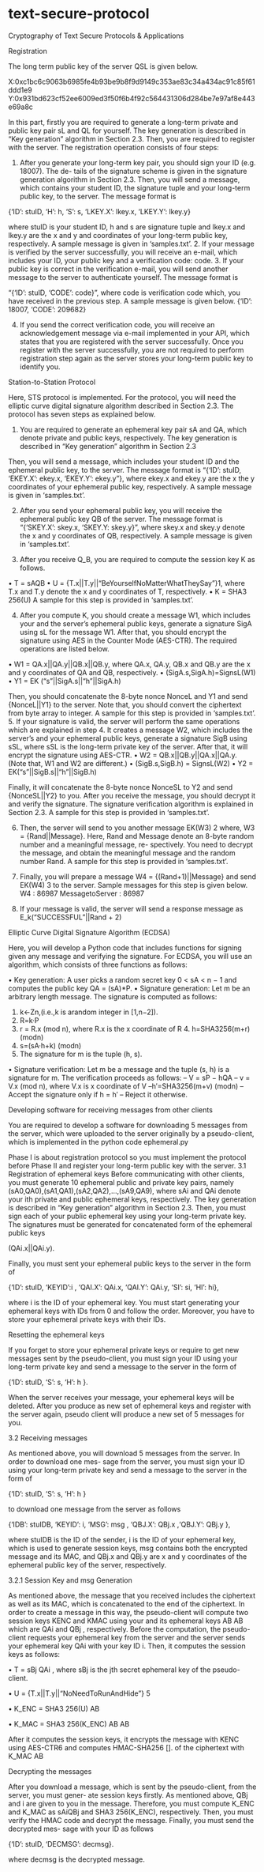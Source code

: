 # text-secure-protocol
Cryptography of Text Secure Protocols &amp; Applications

Registration

The long term public key of the server QSL is given below. 

X:0xc1bc6c9063b6985fe4b93be9b8f9d9149c353ae83c34a434ac91c85f61ddd1e9
Y:0x931bd623cf52ee6009ed3f50f6b4f92c564431306d284be7e97af8e443e69a8c

In this part, firstly you are required to generate a long-term private and public key pair sL and QL for yourself. The key generation is described in “Key generation” algorithm in Section 2.3. Then, you are required to register with the server. The registration operation consists of four steps:
1. After you generate your long-term key pair, you should sign your ID (e.g. 18007). The de- tails of the signature scheme is given in the signature generation algorithm in Section 2.3. Then, you will send a message, which contains your student ID, the signature tuple and your long-term public key, to the server. The message format is

{‘ID’: stuID, ‘H’: h, ‘S’: s, ‘LKEY.X’: lkey.x, ‘LKEY.Y’: lkey.y}


where stuID is your student ID, h and s are signature tuple and lkey.x and lkey.y are the x and y and coordinates of your long-term public key, respectively. A sample message is given in ‘samples.txt’.
2. If your message is verified by the server successfully, you will receive an e-mail, which includes your ID, your public key and a verification code: code.
3. If your public key is correct in the verification e-mail, you will send another message to the server to authenticate yourself. The message format is 

“{‘ID’: stuID, ‘CODE’: code}”, 
where code is verification code which, you have received in the previous step. A sample message is given below.
{‘ID’: 18007, ‘CODE’: 209682}

4. If you send the correct verification code, you will receive an acknowledgement message via
e-mail implemented in your API, which states that you are registered with the server successfully.
Once you register with the server successfully, you are not required to perform registration step again as the server stores your long-term public key to identify you.

Station-to-Station Protocol

Here, STS protocol is implemented. For the protocol, you will need the elliptic curve digital signature algorithm described in Section 2.3.
The protocol has seven steps as explained below.

1. You are required to generate an ephemeral key pair sA and QA, which denote private and public keys, respectively. The key generation is described in “Key generation” algorithm in Section 2.3

Then, you will send a message, which includes your student ID and the ephemeral public key, to the server. The message format is 
“{‘ID’: stuID, ‘EKEY.X’: ekey.x, ‘EKEY.Y’: ekey.y”}, 
where ekey.x and ekey.y are the x the y coordinates of your ephemeral public key, respectively. A sample message is given in ‘samples.txt’.

2. After you send your ephemeral public key, you will receive the ephemeral public key QB of the server. The message format is 
“{‘SKEY.X’: skey.x, ‘SKEY.Y: skey.y}”, 
where skey.x and skey.y denote the x and y coordinates of QB, respectively. A sample message is given in ‘samples.txt’.

3. After you receive Q_B, you are required to compute the session key K as follows.

• T = sAQB
• U = {T.x||T.y||“BeYourselfNoMatterWhatTheySay”}1, where T.x and T.y denote the x and y coordinates of T, respectively.
• K = SHA3 256(U)
A sample for this step is provided in ‘samples.txt’.

4. After you compute K, you should create a message W1, which includes your and the server’s ephemeral public keys, generate a signature SigA using sL for the message W1. After that, you should encrypt the signature using AES in the Counter Mode (AES-CTR). The required operations are listed below.

• W1 = QA.x||QA.y||QB.x||QB.y, where QA.x, QA.y, QB.x and QB.y are the x and y coordinates of QA and QB, respectively.
• (SigA.s,SigA.h)=SignsL(W1)
• Y1 = EK (“s”||SigA.s||“h”||SigA.h)

Then, you should concatenate the 8-byte nonce NonceL and Y1 and send {NonceL||Y1} to the server. Note that, you should convert the ciphertext from byte array to integer. A sample for this step is provided in ‘samples.txt’.
5. If your signature is valid, the server will perform the same operations which are explained in step 4. It creates a message W2, which includes the server’s and your ephemeral public keys, generate a signature SigB using sSL, where sSL is the long-term private key of the server. After that, it will encrypt the signature using AES-CTR.
• W2 = QB.x||QB.y||QA.x||QA.y. (Note that, W1 and W2 are different.)
• (SigB.s,SigB.h) = SignsL(W2)
• Y2 = EK(“s”||SigB.s||“h”||SigB.h)

Finally, it will concatenate the 8-byte nonce NonceSL to Y2 and send {NonceSL||Y2} to you. After you receive the message, you should decrypt it and verify the signature. The signature verification algorithm is explained in Section 2.3. A sample for this step is provided in ‘samples.txt’.

6. Then, the server will send to you another message EK(W3) 2 where, W3 = {Rand||Message}. Here, Rand and Message denote an 8-byte random number and a meaningful message, re- spectively. You need to decrypt the message, and obtain the meaningful message and the random number Rand. A sample for this step is provided in ‘samples.txt’.

7. Finally, you will prepare a message W4 = {(Rand+1)||Message} and send EK(W4) 3 to the server. Sample messages for this step is given below.
W4 : 86987 MessagetoServer : 86987

8. If your message is valid, the server will send a response message as 
E_k(“SUCCESSFUL”||Rand + 2) 

Elliptic Curve Digital Signature Algorithm (ECDSA)

Here, you will develop a Python code that includes functions for signing given any message and verifying the signature. For ECDSA, you will use an algorithm, which consists of three functions as follows:

• Key generation: A user picks a random secret key 0 < sA < n − 1 and computes the public key QA = (sA)*P.
• Signature generation: Let m be an arbitrary length message. The signature is computed as follows:
1. k←Zn,(i.e.,k is arandom integer in [1,n−2]).
2. R=k·P
3. r = R.x (mod n), where R.x is the x coordinate of R 4. h=SHA3256(m+r) (modn)
5. s=(sA·h+k) (modn)
6. The signature for m is the tuple (h, s).

• Signature verification: Let m be a message and the tuple (s, h) is a signature for m. The verification proceeds as follows:
– V = sP − hQA
– v = V.x (mod n), where V.x is x coordinate of V –h′=SHA3256(m+v) (modn)
– Accept the signature only if h = h′
– Reject it otherwise.

Developing software for receiving messages from other clients


You are required to develop a software for downloading 5 messages from the server, which were uploaded to the server originally by a pseudo-client, which is implemented in the python code ephemeral.py

Phase I is about registration protocol so you must implement the protocol before Phase II and register your long-term public key with the server.
3.1 Registration of ephemeral keys
Before communicating with other clients, you must generate 10 ephemeral public and private key pairs, namely 
(sA0,QA0),(sA1,QA1),(sA2,QA2),...,(sA9,QA9),
where sAi and QAi denote your ith private and public ephemeral keys, respectively. The key generation is described in “Key generation” algorithm in Section 2.3.
Then, you must sign each of your public ephemeral key using your long-term private key. The signatures must be generated for concatenated form of the ephemeral public keys 

(QAi.x||QAi.y). 

Finally, you must sent your ephemeral public keys to the server in the form of

{‘ID’: stuID, ‘KEYID’:i , ‘QAI.X’: QAi.x, ‘QAI.Y’: QAi.y, ‘SI’: si, ‘HI’: hi},

where i is the ID of your ephemeral key. You must start generating your ephemeral keys with IDs from 0 and follow the order. Moreover, you have to store your ephemeral private keys with their IDs.

Resetting the ephemeral keys

If you forget to store your ephemeral private keys or require to get new messages sent by the pseudo-client, you must sign your ID using your long-term private key and send a message to the server in the form of

{‘ID’: stuID, ‘S’: s, ‘H’: h }.

When the server receives your message, your ephemeral keys will be deleted. After you produce as new set of ephemeral keys and register with the server again, pseudo client will produce a new set of 5 messages for you.

3.2 Receiving messages

As mentioned above, you will download 5 messages from the server. In order to download one mes- sage from the server, you must sign your ID using your long-term private key and send a message to the server in the form of

{‘ID’: stuID, ‘S’: s, ‘H’: h }

to download one message from the server as follows

{‘IDB’: stuIDB, ‘KEYID’: i, ‘MSG’: msg , ‘QBJ.X’: QBj.x ,‘QBJ.Y’: QBj.y },

where stuIDB is the ID of the sender, i is the ID of your ephemeral key, which is used to generate session keys, msg contains both the encrypted message and its MAC, and QBj.x and QBj.y are x and y coordinates of the ephemeral public key of the server, respectively.

3.2.1 Session Key and msg Generation

As mentioned above, the message that you received includes the ciphertext as well as its MAC,
which is concatenated to the end of the ciphertext. In order to create a message in this way, the
pseudo-client will compute two session keys KENC and KMAC using your and its ephemeral keys AB AB
which are QAi and QBj , respectively. Before the computation, the pseudo-client requests your ephemeral key from the server and the server sends your ephemeral key QAi with your key ID i. Then, it computes the session keys as follows:

• T = sBj QAi , where sBj is the jth secret ephemeral key of the pseudo-client.

• U = {T.x||T.y||“NoNeedToRunAndHide”} 5

• K_ENC = SHA3 256(U) AB

• K_MAC = SHA3 256(K_ENC) AB AB

After it computes the session keys, it encrypts the message with KENC using AES-CTR6 and
computes HMAC-SHA256 []. of the ciphertext with K_MAC AB

Decrypting the messages

After you download a message, which is sent by the pseudo-client, from the server, you must gener-
ate session keys firstly. As mentioned above, QBj and i are given to you in the message. Therefore,
you must compute K_ENC and K_MAC as sAiQBj and SHA3 256(K_ENC), respectively. Then, you
must verify the HMAC code and decrypt the message. 
Finally, you must send the decrypted mes- sage with your ID as follows

{‘ID’: stuID, ‘DECMSG’: decmsg}. 

where decmsg is the decrypted message.
